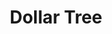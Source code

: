 ---
title: "Dollar Tree"
url: /new-braunfels/dollar-tree-interstate-35-south/
shop: variety store
---
